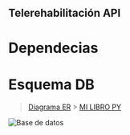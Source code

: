 ## Telerehabilitación API

# Dependecias

# Esquema DB

> [Diagrama ER](https://drive.google.com/file/d/11CthVkQSIoFV-ixqy66K8xz2x26dKVao/view?usp=sharing) > [MI LIBRO PY](https://aprendepython.es/core/introduction/)


![Base de datos](https://drive.google.com/file/d/1Tq7CXf9YO5P642e5dUsLYRvc-pBI9UEr/view?usp=sharing "Optional title text")
